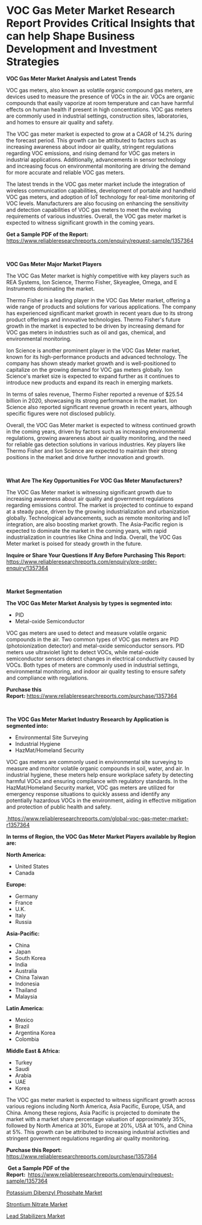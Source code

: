 <p><h1>VOC Gas Meter Market Research Report Provides Critical Insights that can help Shape Business Development and Investment Strategies</h1></p><p><strong>VOC Gas Meter Market Analysis and Latest Trends</strong></p>
<p><p>VOC gas meters, also known as volatile organic compound gas meters, are devices used to measure the presence of VOCs in the air. VOCs are organic compounds that easily vaporize at room temperature and can have harmful effects on human health if present in high concentrations. VOC gas meters are commonly used in industrial settings, construction sites, laboratories, and homes to ensure air quality and safety.</p><p>The VOC gas meter market is expected to grow at a CAGR of 14.2% during the forecast period. This growth can be attributed to factors such as increasing awareness about indoor air quality, stringent regulations regarding VOC emissions, and rising demand for VOC gas meters in industrial applications. Additionally, advancements in sensor technology and increasing focus on environmental monitoring are driving the demand for more accurate and reliable VOC gas meters.</p><p>The latest trends in the VOC gas meter market include the integration of wireless communication capabilities, development of portable and handheld VOC gas meters, and adoption of IoT technology for real-time monitoring of VOC levels. Manufacturers are also focusing on enhancing the sensitivity and detection capabilities of VOC gas meters to meet the evolving requirements of various industries. Overall, the VOC gas meter market is expected to witness significant growth in the coming years.</p></p>
<p><strong>Get a Sample PDF of the Report:&nbsp;</strong> <a href="https://www.reliableresearchreports.com/enquiry/request-sample/1357364">https://www.reliableresearchreports.com/enquiry/request-sample/1357364</a></p>
<p>&nbsp;</p>
<p><strong>VOC Gas Meter Major Market Players</strong></p>
<p><p>The VOC Gas Meter market is highly competitive with key players such as REA Systems, Ion Science, Thermo Fisher, Skyeaglee, Omega, and E Instruments dominating the market. </p><p>Thermo Fisher is a leading player in the VOC Gas Meter market, offering a wide range of products and solutions for various applications. The company has experienced significant market growth in recent years due to its strong product offerings and innovative technologies. Thermo Fisher's future growth in the market is expected to be driven by increasing demand for VOC gas meters in industries such as oil and gas, chemical, and environmental monitoring.</p><p>Ion Science is another prominent player in the VOC Gas Meter market, known for its high-performance products and advanced technology. The company has shown steady market growth and is well-positioned to capitalize on the growing demand for VOC gas meters globally. Ion Science's market size is expected to expand further as it continues to introduce new products and expand its reach in emerging markets.</p><p>In terms of sales revenue, Thermo Fisher reported a revenue of $25.54 billion in 2020, showcasing its strong performance in the market. Ion Science also reported significant revenue growth in recent years, although specific figures were not disclosed publicly.</p><p>Overall, the VOC Gas Meter market is expected to witness continued growth in the coming years, driven by factors such as increasing environmental regulations, growing awareness about air quality monitoring, and the need for reliable gas detection solutions in various industries. Key players like Thermo Fisher and Ion Science are expected to maintain their strong positions in the market and drive further innovation and growth.</p></p>
<p>&nbsp;</p>
<p><strong>What Are The Key Opportunities For VOC Gas Meter Manufacturers?</strong></p>
<p><p>The VOC Gas Meter market is witnessing significant growth due to increasing awareness about air quality and government regulations regarding emissions control. The market is projected to continue to expand at a steady pace, driven by the growing industrialization and urbanization globally. Technological advancements, such as remote monitoring and IoT integration, are also boosting market growth. The Asia-Pacific region is expected to dominate the market in the coming years, with rapid industrialization in countries like China and India. Overall, the VOC Gas Meter market is poised for steady growth in the future.</p></p>
<p><strong>Inquire or Share Your Questions If Any Before Purchasing This Report:</strong> <a href="https://www.reliableresearchreports.com/enquiry/pre-order-enquiry/1357364">https://www.reliableresearchreports.com/enquiry/pre-order-enquiry/1357364</a></p>
<p>&nbsp;</p>
<p><strong>Market Segmentation</strong></p>
<p><strong>The VOC Gas Meter Market Analysis by types is segmented into:</strong></p>
<p><ul><li>PID</li><li>Metal-oxide Semiconductor</li></ul></p>
<p><p>VOC gas meters are used to detect and measure volatile organic compounds in the air. Two common types of VOC gas meters are PID (photoionization detector) and metal-oxide semiconductor sensors. PID meters use ultraviolet light to detect VOCs, while metal-oxide semiconductor sensors detect changes in electrical conductivity caused by VOCs. Both types of meters are commonly used in industrial settings, environmental monitoring, and indoor air quality testing to ensure safety and compliance with regulations.</p></p>
<p><strong>Purchase this Report:&nbsp;</strong><a href="https://www.reliableresearchreports.com/purchase/1357364">https://www.reliableresearchreports.com/purchase/1357364</a></p>
<p>&nbsp;</p>
<p><strong>The VOC Gas Meter Market Industry Research by Application is segmented into:</strong></p>
<p><ul><li>Environmental Site Surveying</li><li>Industrial Hygiene</li><li>HazMat/Homeland Security</li></ul></p>
<p><p>VOC gas meters are commonly used in environmental site surveying to measure and monitor volatile organic compounds in soil, water, and air. In industrial hygiene, these meters help ensure workplace safety by detecting harmful VOCs and ensuring compliance with regulatory standards. In the HazMat/Homeland Security market, VOC gas meters are utilized for emergency response situations to quickly assess and identify any potentially hazardous VOCs in the environment, aiding in effective mitigation and protection of public health and safety.</p></p>
<p><a href="https://www.reliableresearchreports.com/global-voc-gas-meter-market-r1357364">&nbsp;https://www.reliableresearchreports.com/global-voc-gas-meter-market-r1357364</a></p>
<p><strong>In terms of Region, the VOC Gas Meter Market Players available by Region are:</strong></p>
<p>
    <p> <strong> North America: </strong>
        <ul>
            <li>United States</li>
            <li>Canada</li>
        </ul>
        </p> 
    <p> <strong> Europe: </strong>
        <ul>
            <li>Germany</li>
            <li>France</li>
            <li>U.K.</li>
            <li>Italy</li>
            <li>Russia</li>
        </ul>
        </p> 
    <p> <strong> Asia-Pacific: </strong>
        <ul>
            <li>China</li>
            <li>Japan</li>
            <li>South Korea</li>
            <li>India</li>
            <li>Australia</li>
            <li>China Taiwan</li>
            <li>Indonesia</li>
            <li>Thailand</li>
            <li>Malaysia</li>
        </ul>
        </p> 
    <p> <strong> Latin America: </strong>
        <ul>
            <li>Mexico</li>
            <li>Brazil</li>
            <li>Argentina Korea</li>
            <li>Colombia</li>
        </ul>
        </p> 
    <p> <strong> Middle East & Africa: </strong>
        <ul>
            <li>Turkey</li>
            <li>Saudi</li>
            <li>Arabia</li>
            <li>UAE</li>
            <li>Korea</li>
        </ul>
    </p>
    </p>
<p><p>The VOC gas meter market is expected to witness significant growth across various regions including North America, Asia Pacific, Europe, USA, and China. Among these regions, Asia Pacific is projected to dominate the market with a market share percentage valuation of approximately 35%, followed by North America at 30%, Europe at 20%, USA at 10%, and China at 5%. This growth can be attributed to increasing industrial activities and stringent government regulations regarding air quality monitoring.</p></p>
<p><strong>Purchase this Report: </strong><a href="https://www.reliableresearchreports.com/purchase/1357364">https://www.reliableresearchreports.com/purchase/1357364</a></p>
<p>&nbsp;<strong>Get a Sample PDF of the Report:&nbsp;&nbsp;</strong><a href="https://www.reliableresearchreports.com/enquiry/request-sample/1357364">https://www.reliableresearchreports.com/enquiry/request-sample/1357364</a></p>
<p><strong></strong></p>
<p><p><a href="https://www.linkedin.com/pulse/potassium-dibenzyl-phosphate-market-size-share-amp-trends-analysis-v9z9e?trackingId=cWm15SeN8L6yH7Djy00iqg%3D%3D">Potassium Dibenzyl Phosphate Market</a></p><p><a href="https://www.linkedin.com/pulse/strontium-nitrate-market-offer-valuable-insights-size-8zj1e?trackingId=gfH7QQstQacf8hDpyVCs9w%3D%3D">Strontium Nitrate Market</a></p><p><a href="https://www.linkedin.com/pulse/lead-stabilizers-market-centers-aspects-growth-share-opportunity-dzvwe?trackingId=tuaaQ%2B1s%2FpEtuiinNfrFcQ%3D%3D">Lead Stabilizers Market</a></p></p>